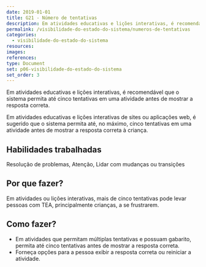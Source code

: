 ```yaml
---
date: 2019-01-01
title: G21 - Número de tentativas
description: Em atividades educativas e lições interativas, é recomendável que o sistema permita até cinco tentativas em uma atividade antes de mostrar a resposta correta.
permalink: /visibilidade-do-estado-do-sistema/numeros-de-tentativas
categories:
  - visibilidade-do-estado-do-sistema
resources:
images:
references:
type: Document
set: p06-visibilidade-do-estado-do-sistema
set_order: 3
---
```


Em atividades educativas e lições interativas, é recomendável que o sistema permita até cinco tentativas em uma atividade antes de mostrar a resposta correta.

Em atividades educativas e lições interativas de sites ou aplicações web, é sugerido que o sistema permita até, no máximo, cinco tentativas em uma atividade antes de mostrar a resposta correta à criança.

## Habilidades trabalhadas

Resolução de problemas, Atenção, Lidar com mudanças ou transições

## Por que fazer?

Em atividades ou lições interativas, mais de cinco tentativas pode levar pessoas com TEA, principalmente crianças, a se frustrarem.

## Como fazer?

- Em atividades que permitam múltiplas tentativas e possuam gabarito, permita até cinco tentativas antes de mostrar a resposta correta.
- Forneça opções para a pessoa exibir a resposta correta ou reiniciar a atividade.